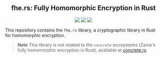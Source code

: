 <h2 align="center">fhe.rs: Fully Homomorphic Encryption in Rust</h2>
<p align="center">
<a href="https://github.com/tlepoint/fhe.rs/actions/workflows/rust.yml"><img src="https://github.com/tlepoint/fhe.rs/actions/workflows/rust.yml/badge.svg?branch=main"/></a>
<a href="https://opensource.org/licenses/MIT"><img src="https://img.shields.io/badge/License-MIT-yellow.svg"/></a>
<a href="https://codecov.io/gh/tlepoint/fhe.rs"><img src="https://codecov.io/gh/tlepoint/fhe.rs/branch/main/graph/badge.svg?token=LCBSDMB5NS"/></a>
</p>

This repository contains the `fhe.rs` library, a cryptographic library in Rust for homomorphic encryption.

> **Note**
> This library is not related to the `concrete` ecosystems (Zama's fully homomorphic encryption in Rust), available at [concrete.rs](https://concrete.rs).
